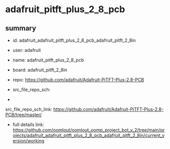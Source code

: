 # adafruit_pitft_plus_2_8_pcb
 
## summary 
* id: adafruit_adafruit_pitft_plus_2_8_pcb_adafruit_pitft_2_8in
* user: adafruit
* name: adafruit_pitft_plus_2_8_pcb
* board: adafruit_pitft_2_8in
* repo: https://github.com/adafruit/Adafruit-PiTFT-Plus-2.8-PCB



* src_file_repo_sch: 
*
 src_file_repo_sch_link: https://github.com/adafruit/Adafruit-PiTFT-Plus-2.8-PCB/tree/master/
* full details link: https://github.com/oomlout/oomlout_oomp_project_bot_v_2/tree/main/projects/adafruit_adafruit_pitft_plus_2_8_pcb_adafruit_pitft_2_8in/current_version/working  






